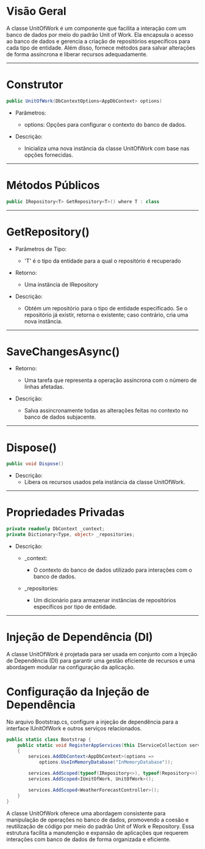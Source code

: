 # Visão Geral

A classe UnitOfWork é um componente que facilita a interação com um banco de dados por meio do padrão Unit of Work. Ela encapsula o acesso ao banco de dados e gerencia a criação de repositórios específicos para cada tipo de entidade. Além disso, fornece métodos para salvar alterações de forma assíncrona e liberar recursos adequadamente.

____

# Construtor

```csharp
public UnitOfWork(DbContextOptions<AppDbContext> options)
```

* Parâmetros:
    * options: Opções para configurar o contexto do banco de dados.

* Descrição:
    * Inicializa uma nova instância da classe UnitOfWork com base nas opções fornecidas.
____

# Métodos Públicos

```csharp
public IRepository<T> GetRepository<T>() where T : class
```
____

# GetRepository<T>()

* Parâmetros de Tipo:
    * 'T' é o tipo da entidade para a qual o repositório é recuperado

* Retorno:
    * Uma instância de IRepository<T>

* Descrição:
    * Obtém um repositório para o tipo de entidade especificado. Se o repositório já existir, retorna o existente; caso contrário, cria uma nova instância.
____

# SaveChangesAsync()

* Retorno:
    * Uma tarefa que representa a operação assíncrona com o número de linhas afetadas.

* Descrição:
    * Salva assincronamente todas as alterações feitas no contexto no banco de dados subjacente.
____

# Dispose() 

```csharp
public void Dispose()
```

* Descrição:
    * Libera os recursos usados pela instância da classe UnitOfWork.

____

# Propriedades Privadas

```csharp
private readonly DbContext _context;
private Dictionary<Type, object> _repositories;
```

* Descrição: 
    * _context: 
        * O contexto do banco de dados utilizado para interações com o banco de dados.

    * _repositories: 
        * Um dicionário para armazenar instâncias de repositórios específicos por tipo de entidade.

____

# Injeção de Dependência (DI)

A classe UnitOfWork é projetada para ser usada em conjunto com a Injeção de Dependência (DI) para garantir uma gestão eficiente de recursos e uma abordagem modular na configuração da aplicação.

# Configuração da Injeção de Dependência

No arquivo Bootstrap.cs, configure a injeção de dependência para a interface IUnitOfWork e outros serviços relacionados.

```csharp
public static class Bootstrap {
    public static void RegisterAppServices(this IServiceCollection services)
    {
        services.AddDbContext<AppDbContext>(options =>
            options.UseInMemoryDatabase("InMemoryDatabase"));

        services.AddScoped(typeof(IRepository<>), typeof(Repository<>));
        services.AddScoped<IUnitOfWork, UnitOfWork>();

        services.AddScoped<WeatherForecastController>();
    }
}
```


A classe UnitOfWork oferece uma abordagem consistente para manipulação de operações no banco de dados, promovendo a coesão e reutilização de código por meio do padrão Unit of Work e Repository. Essa estrutura facilita a manutenção e expansão de aplicações que requerem interações com banco de dados de forma organizada e eficiente.
